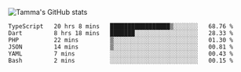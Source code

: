 ![Tamma's GitHub stats](https://github-readme-stats.vercel.app/api?username=pratamatama&theme=react&hide_border=true&show_icons=true&include_all_commits=true&count_private=true&hide=issues)

<!--START_SECTION:waka-->

```text
TypeScript   20 hrs 8 mins   █████████████████▒░░░░░░░   68.76 %
Dart         8 hrs 18 mins   ███████░░░░░░░░░░░░░░░░░░   28.33 %
PHP          22 mins         ▒░░░░░░░░░░░░░░░░░░░░░░░░   01.30 %
JSON         14 mins         ▒░░░░░░░░░░░░░░░░░░░░░░░░   00.81 %
YAML         7 mins          ░░░░░░░░░░░░░░░░░░░░░░░░░   00.43 %
Bash         2 mins          ░░░░░░░░░░░░░░░░░░░░░░░░░   00.15 %
```

<!--END_SECTION:waka-->
